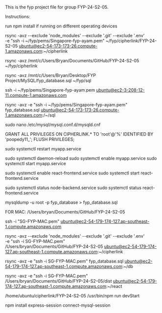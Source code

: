 This is the fyp project file for group FYP-24-S2-05.

Instructions:

run npm install if running on different operating devices

rsync -avz --exclude 'node_modules' --exclude '.git' --exclude '.env' \
-e "ssh -i ~/fyp/pems/Singapore-fyp-ayam.pem" ~/fyp/cipherlink/FYP-24-S2-05 ubuntu@ec2-54-173-173-26.compute-1.amazonaws.com:~/cipherlink

rsync -avz /mnt/c/Users/Bryan/Documents/GitHub/FYP-24-S2-05 ~/fyp/cipherlink

rsync -avz /mnt/c/Users/Bryan/Desktop/FYP Project/MySQL/fyp_database.sql ~/fyp/sql

ssh -i ~/fyp/pems/Singapore-fyp-ayam.pem ubuntu@ec2-3-208-12-11.compute-1.amazonaws.com

rsync -avz -e "ssh -i ~/fyp/pems/Singapore-fyp-ayam.pem" fyp_database.sql ubuntu@ec2-54-173-173-26.compute-1.amazonaws.com:/~/sql

sudo nano /etc/mysql/mysql.conf.d/mysqld.cnf

GRANT ALL PRIVILEGES ON CIPHERLINK.* TO 'root'@'%' IDENTIFIED BY 'poopedy11_';
FLUSH PRIVILEGES;

sudo systemctl restart myapp.service

sudo systemctl daemon-reload
sudo systemctl enable myapp.service
sudo systemctl start myapp.service

sudo systemctl enable react-frontend.service
sudo systemctl start react-frontend.service

sudo systemctl status node-backend.service
sudo systemctl status react-frontend.service

mysqldump -u root -p fyp_database > fyp_database.sql

FOR MAC:
/Users/bryan/Documents/GitHub/FYP-24-S2-05

ssh -i "SG-FYP-MAC.pem" ubuntu@ec2-54-179-174-127.ap-southeast-1.compute.amazonaws.com

rsync -avz --exclude 'node_modules' --exclude '.git' --exclude '.env' \
-e "ssh -i SG-FYP-MAC.pem" \
/Users/bryan/Documents/GitHub/FYP-24-S2-05 ubuntu@ec2-54-179-174-127.ap-southeast-1.compute.amazonaws.com:~/cipherlink

rsync -avz -e "ssh -i SG-FYP-MAC.pem"  fyp_database.sql ubuntu@ec2-54-179-174-127.ap-southeast-1.compute.amazonaws.com:~/db

rsync -avz -e "ssh -i SG-FYP-MAC.pem"  /Users/bryan/Documents/GitHub/FYP-24-S2-05/dist ubuntu@ec2-54-179-174-127.ap-southeast-1.compute.amazonaws.com:~/react


/home/ubuntu/cipherlink/FYP-24-S2-05
/usr/bin/npm run devStart

npm install express-session connect-mysql-session
